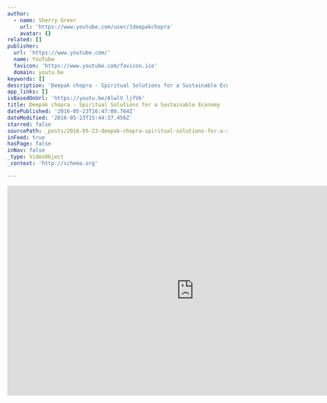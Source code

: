 ```yaml
---
author:
  - name: Sherry Greer
    url: 'https://www.youtube.com/user/1deepakchopra'
    avatar: {}
related: []
publisher:
  url: 'https://www.youtube.com/'
  name: YouTube
  favicon: 'https://www.youtube.com/favicon.ico'
  domain: youtu.be
keywords: []
description: 'Deepak chopra - Spiritual Solutions for a Sustainable Economy As a physician, teacher, and bestselling author, Deepak Chopra has received thousands of questions like these: Can a stagnant career be jump-started? In a world full of stress, how does one find time for meditation? How do I lead a fulfilling life?'
app_links: []
isBasedOnUrl: 'https://youtu.be/AlwlV_ljfVk'
title: Deepak chopra - Spiritual Solutions for a Sustainable Economy
datePublished: '2016-05-23T16:47:00.764Z'
dateModified: '2016-05-23T15:44:37.456Z'
starred: false
sourcePath: _posts/2016-05-23-deepak-chopra-spiritual-solutions-for-a-sustainable-econom.md
inFeed: true
hasPage: false
inNav: false
_type: VideoObject
_context: 'http://schema.org'

---
```

<iframe src="https://cdn.embedly.com/widgets/media.html?src=https%3A%2F%2Fwww.youtube.com%2Fembed%2FAlwlV_ljfVk%3Ffeature%3Doembed&amp;url=http%3A%2F%2Fwww.youtube.com%2Fwatch%3Fv%3DAlwlV_ljfVk&amp;image=https%3A%2F%2Fi.ytimg.com%2Fvi%2FAlwlV_ljfVk%2Fhqdefault.jpg&amp;key=b7d04c9b404c499eba89ee7072e1c4f7&amp;type=text%2Fhtml&amp;schema=youtube" width="854" height="480" scrolling="no" frameborder="0" allowfullscreen="" style=""></iframe>